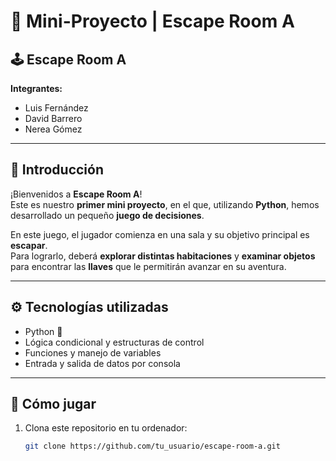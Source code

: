 # 🧩 Mini-Proyecto | Escape Room A

## 🕹️ Escape Room A

**Integrantes:**
- Luis Fernández  
- David Barrero  
- Nerea Gómez  

---

## 🎯 Introducción

¡Bienvenidos a **Escape Room A**!  
Este es nuestro **primer mini proyecto**, en el que, utilizando **Python**, hemos desarrollado un pequeño **juego de decisiones**.

En este juego, el jugador comienza en una sala y su objetivo principal es **escapar**.  
Para lograrlo, deberá **explorar distintas habitaciones** y **examinar objetos** para encontrar las **llaves** que le permitirán avanzar en su aventura.

---

## ⚙️ Tecnologías utilizadas

- Python 🐍  
- Lógica condicional y estructuras de control  
- Funciones y manejo de variables  
- Entrada y salida de datos por consola  

---

## 🚀 Cómo jugar

1. Clona este repositorio en tu ordenador:  
   ```bash
   git clone https://github.com/tu_usuario/escape-room-a.git


